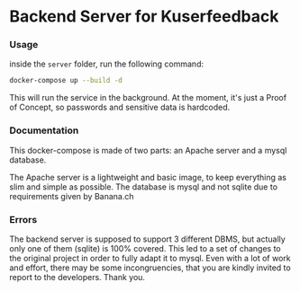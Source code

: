 # Backend Server for Kuserfeedback

### Usage

inside the `server` folder, run the following command:

```bash
docker-compose up --build -d
```

This will run the service in the background. At the moment, it's just a Proof of
Concept, so passwords and sensitive data is hardcoded.

### Documentation

This docker-compose is made of two parts: an Apache server and a mysql database.

The Apache server is a lightweight and basic image, to keep everything as slim
and simple as possible. The database is mysql and not sqlite due to requirements
given by Banana.ch

### Errors

The backend server is supposed to support 3 different DBMS, but actually only
one of them (sqlite) is 100% covered. This led to a set of changes to the
original project in order to fully adapt it to mysql. Even with a lot of work
and effort, there may be some incongruencies, that you are kindly invited to
report to the developers. Thank you.
